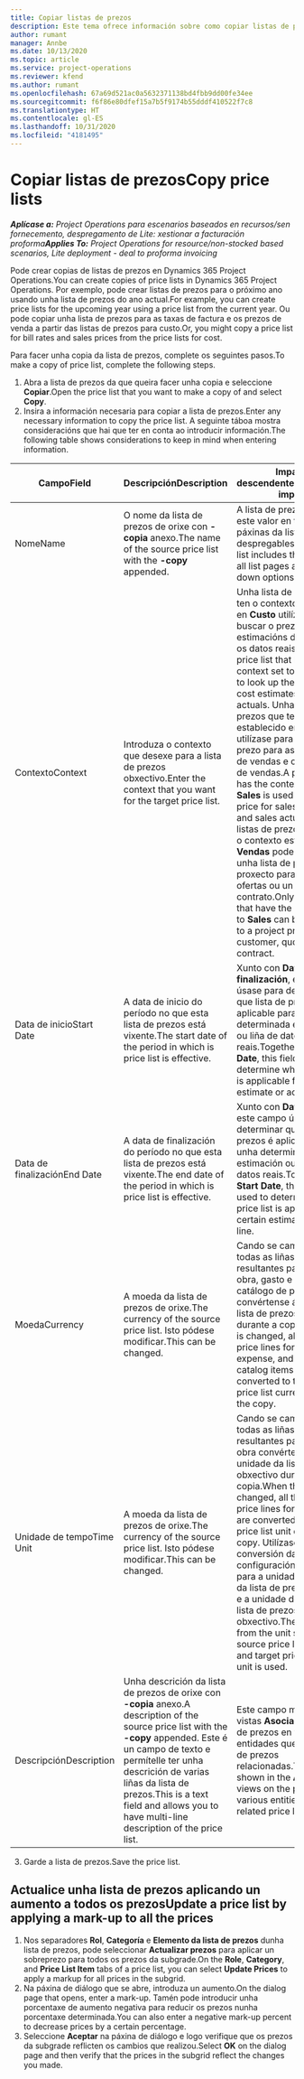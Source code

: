 ```yaml
---
title: Copiar listas de prezos
description: Este tema ofrece información sobre como copiar listas de prezos en Project Operations.
author: rumant
manager: Annbe
ms.date: 10/13/2020
ms.topic: article
ms.service: project-operations
ms.reviewer: kfend
ms.author: rumant
ms.openlocfilehash: 67a69d521ac0a5632371138bd4fbb9dd00fe34ee
ms.sourcegitcommit: f6f86e80dfef15a7b5f9174b55dddf410522f7c8
ms.translationtype: HT
ms.contentlocale: gl-ES
ms.lasthandoff: 10/31/2020
ms.locfileid: "4181495"
---
```

# <a name="copy-price-lists"></a><span data-ttu-id="596d3-103">Copiar listas de prezos</span><span class="sxs-lookup"><span data-stu-id="596d3-103">Copy price lists</span></span>

<span data-ttu-id="596d3-104">_**Aplícase a:** Project Operations para escenarios baseados en recursos/sen fornecemento, despregamento de Lite: xestionar a facturación proforma_</span><span class="sxs-lookup"><span data-stu-id="596d3-104">_**Applies To:** Project Operations for resource/non-stocked based scenarios, Lite deployment - deal to proforma invoicing_</span></span>

<span data-ttu-id="596d3-105">Pode crear copias de listas de prezos en Dynamics 365 Project Operations.</span><span class="sxs-lookup"><span data-stu-id="596d3-105">You can create copies of price lists in Dynamics 365 Project Operations.</span></span> <span data-ttu-id="596d3-106">Por exemplo, pode crear listas de prezos para o próximo ano usando unha lista de prezos do ano actual.</span><span class="sxs-lookup"><span data-stu-id="596d3-106">For example, you can create price lists for the upcoming year using a price list from the current year.</span></span>  <span data-ttu-id="596d3-107">Ou pode copiar unha lista de prezos para as taxas de factura e os prezos de venda a partir das listas de prezos para custo.</span><span class="sxs-lookup"><span data-stu-id="596d3-107">Or, you might copy a price list for bill rates and sales prices from the price lists for cost.</span></span> 

<span data-ttu-id="596d3-108">Para facer unha copia da lista de prezos, complete os seguintes pasos.</span><span class="sxs-lookup"><span data-stu-id="596d3-108">To make a copy of price list, complete the following steps.</span></span>

1. <span data-ttu-id="596d3-109">Abra a lista de prezos da que queira facer unha copia e seleccione **Copiar**.</span><span class="sxs-lookup"><span data-stu-id="596d3-109">Open the price list that you want to make a copy of and select **Copy**.</span></span>
2. <span data-ttu-id="596d3-110">Insira a información necesaria para copiar a lista de prezos.</span><span class="sxs-lookup"><span data-stu-id="596d3-110">Enter any necessary information to copy the price list.</span></span> <span data-ttu-id="596d3-111">A seguinte táboa mostra consideracións que hai que ter en conta ao introducir información.</span><span class="sxs-lookup"><span data-stu-id="596d3-111">The following table shows considerations to keep in mind when entering information.</span></span>

| <span data-ttu-id="596d3-112">Campo</span><span class="sxs-lookup"><span data-stu-id="596d3-112">Field</span></span> | <span data-ttu-id="596d3-113">Descripción</span><span class="sxs-lookup"><span data-stu-id="596d3-113">Description</span></span> | <span data-ttu-id="596d3-114">Impacto descendente</span><span class="sxs-lookup"><span data-stu-id="596d3-114">Downstream impact</span></span> |
| --- | --- | --- |
| <span data-ttu-id="596d3-115">Nome</span><span class="sxs-lookup"><span data-stu-id="596d3-115">Name</span></span> | <span data-ttu-id="596d3-116">O nome da lista de prezos de orixe con **-copia** anexo.</span><span class="sxs-lookup"><span data-stu-id="596d3-116">The name of the source price list with the **-copy** appended.</span></span> | <span data-ttu-id="596d3-117">A lista de prezos inclúe este valor en todas as páxinas da lista e opcións despregables.</span><span class="sxs-lookup"><span data-stu-id="596d3-117">The price list includes this value on all list pages and drop-down options.</span></span> |
| <span data-ttu-id="596d3-118">Contexto</span><span class="sxs-lookup"><span data-stu-id="596d3-118">Context</span></span> | <span data-ttu-id="596d3-119">Introduza o contexto que desexe para a lista de prezos obxectivo.</span><span class="sxs-lookup"><span data-stu-id="596d3-119">Enter the context that you want for the target price list.</span></span> | <span data-ttu-id="596d3-120">Unha lista de prezos que ten o contexto establecido en **Custo** utilízase para buscar o prezo para as estimacións de custos e os datos reais de custo.</span><span class="sxs-lookup"><span data-stu-id="596d3-120">A price list that has the context set to **Cost** is used to look up the price for cost estimates and cost actuals.</span></span> <span data-ttu-id="596d3-121">Unha lista de prezos que ten o contexto establecido en **Vendas** utilízase para buscar o prezo para as estimacións de vendas e os datos reais de vendas.</span><span class="sxs-lookup"><span data-stu-id="596d3-121">A price list that has the context set to **Sales** is used to look up price for sales estimates and sales actuals.</span></span> <span data-ttu-id="596d3-122">Só as listas de prezos que teñen o contexto establecido en **Vendas** poden anexarse a unha lista de prezos do proxecto para un cliente, ofertas ou un contrato.</span><span class="sxs-lookup"><span data-stu-id="596d3-122">Only price lists that have the context set to **Sales** can be attached to a project price list for a customer, quotes, or contract.</span></span> |
| <span data-ttu-id="596d3-123">Data de inicio</span><span class="sxs-lookup"><span data-stu-id="596d3-123">Start Date</span></span> | <span data-ttu-id="596d3-124">A data de inicio do período no que esta lista de prezos está vixente.</span><span class="sxs-lookup"><span data-stu-id="596d3-124">The start date of the period in which is price list is effective.</span></span> | <span data-ttu-id="596d3-125">Xunto con **Data de finalización**, este campo úsase para determinar que lista de prezos é aplicable para unha determinada estimación ou liña de datos reais.</span><span class="sxs-lookup"><span data-stu-id="596d3-125">Together with **End Date**, this field is used to determine which price list is applicable for a certain estimate or actual line.</span></span> |
| <span data-ttu-id="596d3-126">Data de finalización</span><span class="sxs-lookup"><span data-stu-id="596d3-126">End Date</span></span> | <span data-ttu-id="596d3-127">A data de finalización do período no que esta lista de prezos está vixente.</span><span class="sxs-lookup"><span data-stu-id="596d3-127">The end date of the period in which is price list is effective.</span></span> | <span data-ttu-id="596d3-128">Xunto con **Data de inicio**, este campo úsase para determinar que lista de prezos é aplicable para unha determinada estimación ou liña de datos reais.</span><span class="sxs-lookup"><span data-stu-id="596d3-128">Together with **Start Date**, this field is used to determine which price list is applicable for a certain estimate or actual line.</span></span> |
| <span data-ttu-id="596d3-129">Moeda</span><span class="sxs-lookup"><span data-stu-id="596d3-129">Currency</span></span> | <span data-ttu-id="596d3-130">A moeda da lista de prezos de orixe.</span><span class="sxs-lookup"><span data-stu-id="596d3-130">The currency of the source price list.</span></span> <span data-ttu-id="596d3-131">Isto pódese modificar.</span><span class="sxs-lookup"><span data-stu-id="596d3-131">This can be changed.</span></span> | <span data-ttu-id="596d3-132">Cando se cambia isto, todas as liñas de prezos resultantes para man de obra, gasto e artigos do catálogo de produtos convértense á moeda da lista de prezos obxectivo durante a copia.</span><span class="sxs-lookup"><span data-stu-id="596d3-132">When this is changed, all resulting price lines for labor, expense, and product catalog items are converted to the target price list currency during the copy.</span></span> |
| <span data-ttu-id="596d3-133">Unidade de tempo</span><span class="sxs-lookup"><span data-stu-id="596d3-133">Time Unit</span></span> | <span data-ttu-id="596d3-134">A moeda da lista de prezos de orixe.</span><span class="sxs-lookup"><span data-stu-id="596d3-134">The currency of the source price list.</span></span> <span data-ttu-id="596d3-135">Isto pódese modificar.</span><span class="sxs-lookup"><span data-stu-id="596d3-135">This can be changed.</span></span> | <span data-ttu-id="596d3-136">Cando se cambia isto, todas as liñas de prezos resultantes para man de obra convértense á unidade da lista de prezos obxectivo durante a copia.</span><span class="sxs-lookup"><span data-stu-id="596d3-136">When this is changed, all the resulting price lines for labor items are converted to the target price list unit during the copy.</span></span> <span data-ttu-id="596d3-137">Utilízase a conversión da configuración da unidade para a unidade de tempo da lista de prezos de orixe e a unidade de tempo da lista de prezos obxectivo.</span><span class="sxs-lookup"><span data-stu-id="596d3-137">The conversion from the unit setup for the source price list time unit and target price list time unit is used.</span></span> |
| <span data-ttu-id="596d3-138">Descripción</span><span class="sxs-lookup"><span data-stu-id="596d3-138">Description</span></span> | <span data-ttu-id="596d3-139">Unha descrición da lista de prezos de orixe con **-copia** anexo.</span><span class="sxs-lookup"><span data-stu-id="596d3-139">A description of the source price list with the **-copy** appended.</span></span> <span data-ttu-id="596d3-140">Este é un campo de texto e permítelle ter unha descrición de varias liñas da lista de prezos.</span><span class="sxs-lookup"><span data-stu-id="596d3-140">This is a text field and allows you to have multi-line description of the price list.</span></span> | <span data-ttu-id="596d3-141">Este campo móstrase nas vistas **Asociado** na lista de prezos en varias entidades que teñen listas de prezos relacionadas.</span><span class="sxs-lookup"><span data-stu-id="596d3-141">This field is shown in the **Associated** views on the price list in various entities that have related price lists.</span></span> |

3. <span data-ttu-id="596d3-142">Garde a lista de prezos.</span><span class="sxs-lookup"><span data-stu-id="596d3-142">Save the price list.</span></span> 

## <a name="update-a-price-list-by-applying-a-mark-up-to-all-the-prices"></a><span data-ttu-id="596d3-143">Actualice unha lista de prezos aplicando un aumento a todos os prezos</span><span class="sxs-lookup"><span data-stu-id="596d3-143">Update a price list by applying a mark-up to all the prices</span></span>

1. <span data-ttu-id="596d3-144">Nos separadores **Rol**, **Categoría** e **Elemento da lista de prezos** dunha lista de prezos, pode seleccionar **Actualizar prezos** para aplicar un sobreprezo para todos os prezos da subgrade.</span><span class="sxs-lookup"><span data-stu-id="596d3-144">On the **Role**, **Category**, and **Price List Item** tabs of a price list, you can select **Update Prices** to apply a markup for all prices in the subgrid.</span></span> 
2. <span data-ttu-id="596d3-145">Na páxina de diálogo que se abre, introduza un aumento.</span><span class="sxs-lookup"><span data-stu-id="596d3-145">On the dialog page that opens, enter a mark-up.</span></span> <span data-ttu-id="596d3-146">Tamén pode introducir unha porcentaxe de aumento negativa para reducir os prezos nunha porcentaxe determinada.</span><span class="sxs-lookup"><span data-stu-id="596d3-146">You can also enter a negative mark-up percent to decrease prices by a certain percentage.</span></span> 
3. <span data-ttu-id="596d3-147">Seleccione **Aceptar** na páxina de diálogo e logo verifique que os prezos da subgrade reflicten os cambios que realizou.</span><span class="sxs-lookup"><span data-stu-id="596d3-147">Select **OK** on the dialog page and then verify that the prices in the subgrid reflect the changes you made.</span></span>
